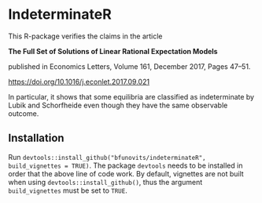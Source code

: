 # IndeterminateR

This R-package verifies the claims in the article 

**The Full Set of Solutions of Linear Rational Expectation Models**

published in Economics Letters, Volume 161, December 2017, Pages 47–51.

https://doi.org/10.1016/j.econlet.2017.09.021

In particular, it shows that some equilibria are classified as indeterminate by Lubik and Schorfheide even though they have the same observable outcome.

## Installation

Run `devtools::install_github("bfunovits/indeterminateR", build_vignettes = TRUE)`.
The package `devtools` needs to be installed in order that the above line of code work.
By default, vignettes are not built when using `devtools::install_github()`, thus the argument `build_vignettes` must be set to `TRUE`.
